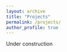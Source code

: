 ```yaml
---
layout: archive
title: "Projects"
permalink: /projects/
author_profile: true
---
```


Under construction